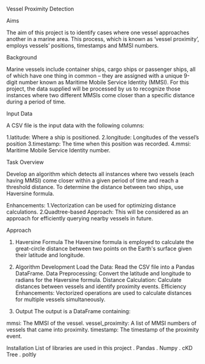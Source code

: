Vessel Proximity Detection

Aims

The aim of this project is to identify cases where one vessel approaches another in a marine area. This process, which is known as ‘vessel proximity’, employs vessels’ positions, timestamps and MMSI numbers.

Background

Marine vessels include container ships, cargo ships or passenger ships, all of which have one thing in common – they are assigned with a unique 9-digit number known as Maritime Mobile Service Identity (MMSI). For this project, the data supplied will be processed by us to recognize those instances where two different MMSIs come closer than a specific distance during a period of time.


Input Data

A CSV file is the input data with the following columns:

1.latitude: Where a ship is positioned.
2.longitude: Longitudes of the vessel’s position
3.timestamp: The time when this position was recorded.
4.mmsi: Maritime Mobile Service Identity number.

Task Overview

Develop an algorithm which detects all instances where two vessels (each having MMSI) come closer within a given period of time and reach a threshold distance. To determine the distance between two ships, use Haversine formula.

Enhancements:
1.Vectorization can be used for optimizing distance calculations.
2.Quadtree-based Approach: This will be considered as an approach for efficiently querying nearby vessels in future.


Approach
1. Haversine Formula
The Haversine formula is employed to calculate the great-circle distance between two points on the Earth's surface given their latitude and longitude.

2. Algorithm Development
Load the Data: Read the CSV file into a Pandas DataFrame.
Data Preprocessing: Convert the latitude and longitude to radians for the Haversine formula.
Distance Calculation: Calculate distances between vessels and identify proximity events.
Efficiency Enhancements: Vectorized operations are used to calculate distances for multiple vessels simultaneously.

3. Output
The output is a DataFrame containing:

mmsi: The MMSI of the vessel.
vessel_proximity: A list of MMSI numbers of vessels that came into proximity.
timestamp: The timestamp of the proximity event.

Installation
List of libraries are used in this project
. Pandas
. Numpy
. cKD Tree
. poltly


